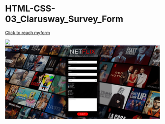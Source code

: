 # HTML-CSS-03_Clarusway_Survey_Form

[Click to reach myform](https://brs14shn.github.io/HTML-CSS-03_Clarusway_Survey_Form/)

<img src="https://brs14shn.github.io/HTML-CSS-03_Clarusway_Survey_Form/.png" width:500px />

<img src="https://github.com/krlslman/Frontend_Bootcamp/blob/main/HTML-CSS/Project_Assignments/001-Netflix%20Form/images/preview_Netflix_survey_form.png" width="580"/>
